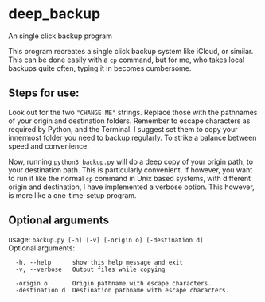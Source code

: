 # deep_backup
An single click backup program

This program recreates a single click backup system like iCloud, or similar. This can be done easily with a `cp` command, but for me, who takes local backups quite often, typing it in becomes cumbersome.

## Steps for use:
Look out for the two `"CHANGE ME"` strings. Replace those with the pathnames of your origin and destination folders. Remember to escape characters as required by Python, and the Terminal. I suggest set them to copy your innermost folder you need to backup regularly. To strike a balance between speed and convenience.

Now, running `python3 backup.py` will do a deep copy of your origin path, to your destination path. This is particularly convenient. If however, you want to run it like the normal `cp` command in Unix based systems, with different origin and destination, I have implemented a verbose option. This however, is more like a one-time-setup program.

## Optional arguments
usage: `backup.py [-h] [-v] [-origin o] [-destination d]`  
Optional arguments:
```
  -h, --help      show this help message and exit
  -v, --verbose   Output files while copying
  
  -origin o       Origin pathname with escape characters.
  -destination d  Destination pathname with escape characters.
```
